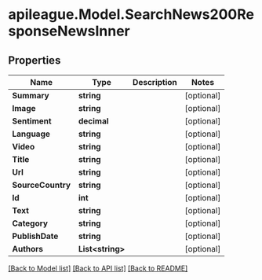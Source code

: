 # apileague.Model.SearchNews200ResponseNewsInner

## Properties

Name | Type | Description | Notes
------------ | ------------- | ------------- | -------------
**Summary** | **string** |  | [optional] 
**Image** | **string** |  | [optional] 
**Sentiment** | **decimal** |  | [optional] 
**Language** | **string** |  | [optional] 
**Video** | **string** |  | [optional] 
**Title** | **string** |  | [optional] 
**Url** | **string** |  | [optional] 
**SourceCountry** | **string** |  | [optional] 
**Id** | **int** |  | [optional] 
**Text** | **string** |  | [optional] 
**Category** | **string** |  | [optional] 
**PublishDate** | **string** |  | [optional] 
**Authors** | **List&lt;string&gt;** |  | [optional] 

[[Back to Model list]](../README.md#documentation-for-models) [[Back to API list]](../README.md#documentation-for-api-endpoints) [[Back to README]](../README.md)

